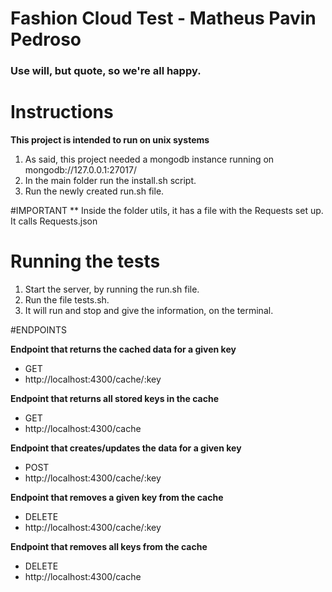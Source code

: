 # Fashion Cloud Test - Matheus Pavin Pedroso

### Use will, but quote, so we're all happy.

# Instructions

**This project is intended to run on unix systems**

1. As said, this project needed a mongodb instance running on mongodb://127.0.0.1:27017/
1. In the main folder run the install.sh script.
1. Run the newly created run.sh file.

#IMPORTANT
** Inside the folder utils, it has a file with the Requests set up. It calls Requests.json

# Running the tests
1. Start the server, by running the run.sh file.
1. Run the file tests.sh.
1. It will run and stop and give the information, on the terminal.


#ENDPOINTS

**Endpoint that returns the cached data for a given key**
- GET
- http://localhost:4300/cache/:key

**Endpoint that returns all stored keys in the cache**
- GET
- http://localhost:4300/cache

**Endpoint that creates/updates the data for a given key**
- POST
- http://localhost:4300/cache/:key

**Endpoint that removes a given key from the cache**
- DELETE
- http://localhost:4300/cache/:key

**Endpoint that removes all keys from the cache**
- DELETE
- http://localhost:4300/cache